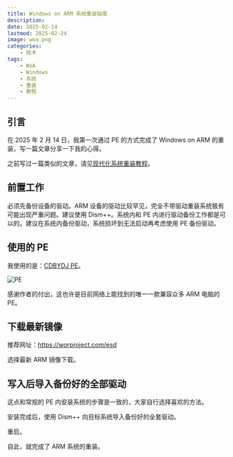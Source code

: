 ```yaml
---
title: Windows on ARM 系统重装指南
description: 
date: 2025-02-14
lastmod: 2025-02-24
image: woa.png
categories:
    - 技术
tags:
    - WoA
    - Windows
    - 系统
    - 重装
    - 教程
---
```


## 引言

在 2025 年 2 月 14 日，我第一次通过 PE 的方式完成了 Windows on ARM 的重装，写一篇文章分享一下我的心得。

之前写过一篇类似的文章，请见[现代化系统重装教程](https://eggroll.pages.dev/p/%E7%8E%B0%E4%BB%A3%E5%8C%96%E7%B3%BB%E7%BB%9F%E9%87%8D%E8%A3%85%E6%95%99%E7%A8%8B/)。

## 前置工作

必须先备份设备的驱动。ARM 设备的驱动比较罕见，完全不带驱动重装系统极有可能出现严重问题。建议使用 Dism++。系统内和 PE 内进行驱动备份工作都是可以的。建议在系统内备份驱动，系统损坏到无法启动再考虑使用 PE 备份驱动。

## 使用的 PE

我使用的是：[CDBYDJ PE](https://bydjpe.winos.me/)。

![PE](PE.png)

感谢作者的付出，这也许是目前网络上能找到的唯一一款兼容众多 ARM 电脑的 PE。

## 下载最新镜像

推荐网址：<https://worproject.com/esd>

选择最新 ARM 镜像下载。

## 写入后导入备份好的全部驱动

这点和常规的 PE 内安装系统的步骤是一致的，大家自行选择喜欢的方法。

安装完成后，使用 Dism++ 向目标系统导入备份好的全套驱动。

重启。

自此，就完成了 ARM 系统的重装。
